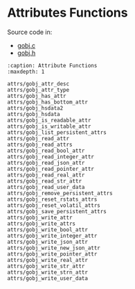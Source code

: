 # Attributes Functions

Source code in:
- [gobj.c](https://github.com/artgins/yunetas/blob/main/kernel/c/gobj-c/src/gobj.c)
- [gobj.h](https://github.com/artgins/yunetas/blob/main/kernel/c/gobj-c/src/gobj.h)


```{toctree}
:caption: Attribute Functions
:maxdepth: 1

attrs/gobj_attr_desc
attrs/gobj_attr_type
attrs/gobj_has_attr
attrs/gobj_has_bottom_attr
attrs/gobj_hsdata2
attrs/gobj_hsdata
attrs/gobj_is_readable_attr
attrs/gobj_is_writable_attr
attrs/gobj_list_persistent_attrs
attrs/gobj_read_attr
attrs/gobj_read_attrs
attrs/gobj_read_bool_attr
attrs/gobj_read_integer_attr
attrs/gobj_read_json_attr
attrs/gobj_read_pointer_attr
attrs/gobj_read_real_attr
attrs/gobj_read_str_attr
attrs/gobj_read_user_data
attrs/gobj_remove_persistent_attrs
attrs/gobj_reset_rstats_attrs
attrs/gobj_reset_volatil_attrs
attrs/gobj_save_persistent_attrs
attrs/gobj_write_attr
attrs/gobj_write_attrs
attrs/gobj_write_bool_attr
attrs/gobj_write_integer_attr
attrs/gobj_write_json_attr
attrs/gobj_write_new_json_attr
attrs/gobj_write_pointer_attr
attrs/gobj_write_real_attr
attrs/gobj_write_str_attr
attrs/gobj_write_strn_attr
attrs/gobj_write_user_data

```
